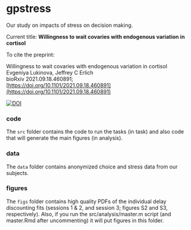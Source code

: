 # gpstress

Our study on impacts of stress on decision making.

Current title: **Willingness to wait covaries with endogenous variation in cortisol**

To cite the preprint: 

Willingness to wait covaries with endogenous variation in cortisol     
Evgeniya Lukinova, Jeffrey C Erlich      
bioRxiv 2021.09.18.460891;     
[https://doi.org/10.1101/2021.09.18.460891](https://doi.org/10.1101/2021.09.18.460891)

[![DOI](https://zenodo.org/badge/DOI/10.5281/zenodo.8192007.svg)](https://doi.org/10.5281/zenodo.8192007)

### code

The `src` folder contains the code to run the tasks (in task) and also code that will generate the main figures (in analysis).

### data

The `data` folder contains anonymized choice and stress data from our subjects.

### figures

The `figs` folder contains high quality PDFs of the individual delay discounting fits (sessions 1 \& 2, and session 3; figures S2 and S3, respectively). Also, if you run the src/analysis/master.m script (and master.Rmd after uncommenting) it will put figures in this folder.
